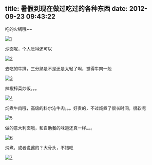 title: 暑假到现在做过吃过的各种东西
date: 2012-09-23 09:43:22
---

吃的火锅哦~~

[![](/uploads/2012/09/1.jpg "1")](/uploads/2012/09/1.jpg)

炒面呢，个人觉得还可以

[![](/uploads/2012/09/2.jpg "2")](/uploads/2012/09/2.jpg)

去吃的牛排，三分熟是不是还是太轻了啊，觉得牛肉一般

[![](/uploads/2012/09/3.jpg "3")](/uploads/2012/09/3.jpg)

辣椒榨菜炒饭。。。

[![](/uploads/2012/09/4.jpg "4")](/uploads/2012/09/4.jpg)

炖煮牛肉哦，高级的科尔沁牛肉。。。好贵的，不过炖煮了很长时间，很软呢

[![](/uploads/2012/09/5.jpg "5")](/uploads/2012/09/5.jpg)

做的意大利面哦，和自助餐的味道还真一样。。。

[![](/uploads/2012/09/6.jpg "6")](/uploads/2012/09/6.jpg)

炖煮，或者说酱的？大骨头，不错吧

[![](/uploads/2012/09/7.jpg "7")](/uploads/2012/09/7.jpg)